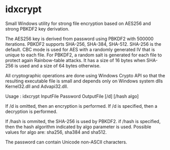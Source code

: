 # idxcrypt
Small Windows utility for strong file encryption based on AES256 and strong PBKDF2 key derivation.

The AES256 key is derived from password using PBKDF2 with 500000 iterations.
PBKDF2 supports SHA-256, SHA-384, SHA-512. SHA-256 is the default.
CBC mode is used for AES with a randomly generated IV that is unique to each file.
For PBKDF2, a random salt is generated for each file to protect again Rainbow-table attacks. It has a size of 16 bytes when SHA-256 is used and a size of 64 bytes otherwise.

All cryptographic operations are done using Windows Crypto API so that the resulting executable file is small and depends only on Windows system dlls Kernel32.dll and Advapi32.dll.

Usage : idxcrypt InputFile Password OutputFile [/d] [/hash algo]

If /d is omitted, then an encryption is performed.
If /d is specified, then a decryption is performed.

If /hash is ommited, the SHA-256 is used by PBKDF2.
if /hash is specified, then the hash algorithm indicated by algo parameter is used.
Possible values for algo are: sha256, sha384 and sha512.

The password can contain Unicode non-ASCII characters.
